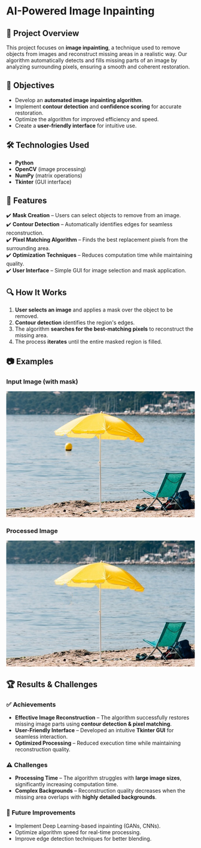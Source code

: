 # AI-Powered Image Inpainting  

## 📌 Project Overview  
This project focuses on **image inpainting**, a technique used to remove objects from images and reconstruct missing areas in a realistic way. Our algorithm automatically detects and fills missing parts of an image by analyzing surrounding pixels, ensuring a smooth and coherent restoration.  

## 🎯 Objectives  
- Develop an **automated image inpainting algorithm**.  
- Implement **contour detection** and **confidence scoring** for accurate restoration.  
- Optimize the algorithm for improved efficiency and speed.  
- Create a **user-friendly interface** for intuitive use.  

## 🛠️ Technologies Used  
- **Python**  
- **OpenCV** (image processing)  
- **NumPy** (matrix operations)  
- **Tkinter** (GUI interface)  

## 🚀 Features  
✔️ **Mask Creation** – Users can select objects to remove from an image.  
✔️ **Contour Detection** – Automatically identifies edges for seamless reconstruction.  
✔️ **Pixel Matching Algorithm** – Finds the best replacement pixels from the surrounding area.  
✔️ **Optimization Techniques** – Reduces computation time while maintaining quality.  
✔️ **User Interface** – Simple GUI for image selection and mask application.  

## 🔍 How It Works  
1. **User selects an image** and applies a mask over the object to be removed.  
2. **Contour detection** identifies the region's edges.  
3. The algorithm **searches for the best-matching pixels** to reconstruct the missing area.  
4. The process **iterates** until the entire masked region is filled.  

## 📷 Examples  
### Input Image (with mask)  
![Input Image](./resources/images/plage_parasol_600_400.jpg)  

### Processed Image  
![Processed Image](./resources/resultats/résultat_bouée.jpg)  

## 🏆 Results & Challenges

### ✅ Achievements  
- **Effective Image Reconstruction** – The algorithm successfully restores missing image parts using **contour detection & pixel matching**.  
- **User-Friendly Interface** – Developed an intuitive **Tkinter GUI** for seamless interaction.  
- **Optimized Processing** – Reduced execution time while maintaining reconstruction quality.  

### ⚠️ Challenges  
- **Processing Time** – The algorithm struggles with **large image sizes**, significantly increasing computation time.  
- **Complex Backgrounds** – Reconstruction quality decreases when the missing area overlaps with **highly detailed backgrounds**.

### 📜 Future Improvements
- Implement Deep Learning-based inpainting (GANs, CNNs).
- Optimize algorithm speed for real-time processing.
- Improve edge detection techniques for better blending.  

